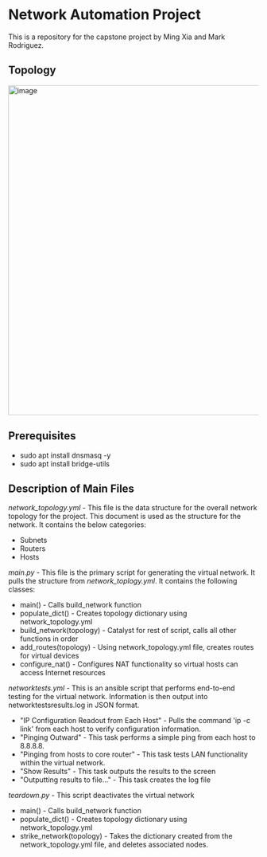 # Network Automation Project
This is a repository for the capstone project by Ming Xia and Mark Rodriguez.

## Topology
<img width="662" alt="image" src="https://github.com/rodriguezmarkd/NetworkAutomationProject/assets/91779224/a8132ae7-f7e0-42ec-be3a-417bbaf5d851">

## Prerequisites
- sudo apt install dnsmasq -y
- sudo apt install bridge-utils

## Description of Main Files
_network_topology.yml_ - This file is the data structure for the overall network topology for the project.
This document is used as the structure for the network. It contains the below categories:
- Subnets
- Routers
- Hosts

_main.py_ - This file is the primary script for generating the virtual network. It pulls the structure from _network_toplogy.yml_. It contains the following classes:
- main() - Calls build_network function
- populate_dict() - Creates topology dictionary using network_topology.yml
- build_network(topology) - Catalyst for rest of script, calls all other functions in order
- add_routes(topology) - Using network_topology.yml file, creates routes for virtual devices
- configure_nat() - Configures NAT functionality so virtual hosts can access Internet resources

_networktests.yml_ - This is an ansible script that performs end-to-end testing for the virtual network. Information is then output into networktestsresults.log in JSON format.
- "IP Configuration Readout from Each Host" - Pulls the command 'ip -c link' from each host to verify configuration information.
- "Pinging Outward" - This task performs a simple ping from each host to 8.8.8.8.
- "Pinging from hosts to core router" - This task tests LAN functionality within the virtual network.
- "Show Results" - This task outputs the results to the screen
- "Outputting results to file..." - This task creates the log file

_teardown.py_ - This script deactivates the virtual network
- main() - Calls build_network function
- populate_dict() - Creates topology dictionary using network_topology.yml
- strike_network(topology) - Takes the dictionary created from the network_topology.yml file, and deletes associated nodes.